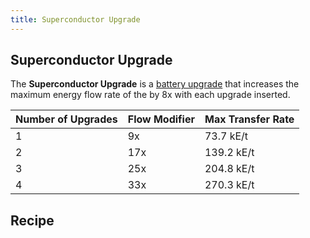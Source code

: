 ```yaml
---
title: Superconductor Upgrade
---
```


<ItemImage file="superconductor_upgrade" alt="Superconductor Upgrade" size="200" />

## Superconductor Upgrade

The **Superconductor Upgrade** is a [battery upgrade](/energy/batteries/upgrades) that increases the maximum energy flow rate of the <McItem slug="techreborn:adjustable_SU" inline={true}/> by 8x with each upgrade inserted.

| Number of Upgrades | Flow Modifier                                      | Max Transfer Rate         |
|--------------------|----------------------------------------------------|---------------------------|
| 1                  | <tooltip title="1x+8x">9x</tooltip>                | <tooltip title="73,728 E/t">73.7 kE/t</tooltip> |
| 2                  | <tooltip title="1x+8x+8x">17x</tooltip>            | <tooltip title="139,264 E/t">139.2 kE/t</tooltip> |
| 3                  | <tooltip title="1x+8x+8x+8x">25x</tooltip>         | <tooltip title="204,800 E/t">204.8 kE/t</tooltip> |
| 4                  | <tooltip title="1x+8x+8x+8x+8x">33x</tooltip>      | <tooltip title="270,336 E/t">270.3 kE/t</tooltip> |

## Recipe

<CraftingTable recipe="input techreborn:superconductor techreborn:data_storage_chip techreborn:superconductor input techreborn:superconductor_cable techreborn:industrial_machine_frame techreborn:superconductor_cable input techreborn:superconductor techreborn:data_storage_chip techreborn:superconductor output techreborn:superconductor_upgrade"/>
